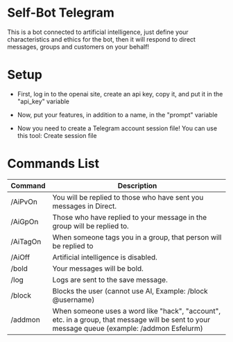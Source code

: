 # Self-Bot Telegram 

This is a bot connected to artificial intelligence, just define your characteristics and ethics for the bot, then it will respond to direct messages, groups and customers on your behalf!

# Setup

- First, log in to the openai site, create an api key, copy it, and put it in the "api_key" variable

- Now, put your features, in addition to a name, in the "prompt" variable

- Now you need to create a Telegram account session file! You can use this tool: Create session file

# Commands List

<table>
  <thead>
    <tr>
      <th>Command</th>
      <th>Description</th>
    </tr>
  </thead>
  <tbody>
    <tr>
      <td>/AiPvOn</td>
      <td>You will be replied to those who have sent you messages in Direct.</td>
    </tr>
    <tr>
      <td>/AiGpOn</td>
      <td>Those who have replied to your message in the group will be replied to.</td>
    </tr>
    <tr>
      <td>/AiTagOn</td>
      <td>When someone tags you in a group, that person will be replied to</td>
    </tr>
    <tr>
      <td>/AiOff</td>
      <td>Artificial intelligence is disabled.</td>
    </tr>
    <tr>
      <td>/bold</td>
      <td>Your messages will be bold.</td>
    </tr>
    <tr>
    <td>/log</td>
      <td>Logs are sent to the save message.</td>
    </tr>
    <tr>
    <td>/block</td>
      <td>Blocks the user (cannot use AI, Example: /block @username)</td>
    </tr>
    <tr>
    <td>/addmon</td>
      <td>When someone uses a word like "hack", "account", etc. in a group, that message will be sent to your message queue (example: /addmon Esfelurm)</td>
    </tr>
  </tbody>
</table>
